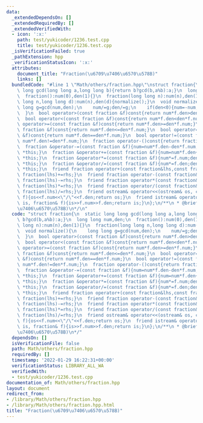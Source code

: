 ```yaml
---
data:
  _extendedDependsOn: []
  _extendedRequiredBy: []
  _extendedVerifiedWith:
  - icon: ':x:'
    path: test/yukicoder/1236.test.cpp
    title: test/yukicoder/1236.test.cpp
  _isVerificationFailed: true
  _pathExtension: hpp
  _verificationStatusIcon: ':x:'
  attributes:
    document_title: "Fraction(\u6709\u7406\u6570\u578B)"
    links: []
  bundledCode: "#line 1 \"Math/others/fraction.hpp\"\nstruct fraction{\n  static long\
    \ long gcd(long long a,long long b){return b?gcd(b,a%b):a;}\n  long long num,den;\n\
    \  fraction():num(0),den(1){}\n  fraction(long long n):num(n),den(1){}\n  fraction(long\
    \ long n,long long d):num(n),den(d){normalize();}\n  void normalize(){\n    long\
    \ long g=gcd(num,den);\n    num/=g;den/=g;\n    if(den<0){num=-num;den=-den;}\n\
    \  }\n  bool operator>(const fraction &f)const{return num*f.den>den*f.num;}\n\
    \  bool operator<(const fraction &f)const{return num*f.den<den*f.num;}\n  bool\
    \ operator>=(const fraction &f)const{return num*f.den>=den*f.num;}\n  bool operator<=(const\
    \ fraction &f)const{return num*f.den<=den*f.num;}\n  bool operator==(const fraction\
    \ &f)const{return num*f.den==den*f.num;}\n  bool operator!=(const fraction &f)const{return\
    \ num*f.den!=den*f.num;}\n  fraction operator-()const{return fraction(-num,den);}\n\
    \  fraction &operator-=(const fraction &f){num=num*f.den-den*f.num;den*=f.den;normalize();return\
    \ *this;}\n  fraction &operator+=(const fraction &f){num=num*f.den+den*f.num;den*=f.den;normalize();return\
    \ *this;}\n  fraction &operator*=(const fraction &f){num*=f.num;den*=f.den;normalize();return\
    \ *this;}\n  fraction &operator/=(const fraction &f){num*=f.den;den*=f.num;normalize();return\
    \ *this;}\n  friend fraction operator+(const fraction&lhs,const fraction&rhs){return\
    \ fraction(lhs)+=rhs;}\n  friend fraction operator-(const fraction&lhs,const fraction&rhs){return\
    \ fraction(lhs)-=rhs;}\n  friend fraction operator*(const fraction&lhs,const fraction&rhs){return\
    \ fraction(lhs)*=rhs;}\n  friend fraction operator/(const fraction&lhs,const fraction&rhs){return\
    \ fraction(lhs)/=rhs;}\n  friend ostream& operator<<(ostream& os, const fraction&\
    \ f){os<<f.num<<\"/\"<<f.den;return os;}\n  friend istream& operator>>(istream&\
    \ is, fraction& f){is>>f.num>>f.den;return is;}\n};\n/**\n * @brief Fraction(\u6709\
    \u7406\u6570\u578B)\n*/\n"
  code: "struct fraction{\n  static long long gcd(long long a,long long b){return\
    \ b?gcd(b,a%b):a;}\n  long long num,den;\n  fraction():num(0),den(1){}\n  fraction(long\
    \ long n):num(n),den(1){}\n  fraction(long long n,long long d):num(n),den(d){normalize();}\n\
    \  void normalize(){\n    long long g=gcd(num,den);\n    num/=g;den/=g;\n    if(den<0){num=-num;den=-den;}\n\
    \  }\n  bool operator>(const fraction &f)const{return num*f.den>den*f.num;}\n\
    \  bool operator<(const fraction &f)const{return num*f.den<den*f.num;}\n  bool\
    \ operator>=(const fraction &f)const{return num*f.den>=den*f.num;}\n  bool operator<=(const\
    \ fraction &f)const{return num*f.den<=den*f.num;}\n  bool operator==(const fraction\
    \ &f)const{return num*f.den==den*f.num;}\n  bool operator!=(const fraction &f)const{return\
    \ num*f.den!=den*f.num;}\n  fraction operator-()const{return fraction(-num,den);}\n\
    \  fraction &operator-=(const fraction &f){num=num*f.den-den*f.num;den*=f.den;normalize();return\
    \ *this;}\n  fraction &operator+=(const fraction &f){num=num*f.den+den*f.num;den*=f.den;normalize();return\
    \ *this;}\n  fraction &operator*=(const fraction &f){num*=f.num;den*=f.den;normalize();return\
    \ *this;}\n  fraction &operator/=(const fraction &f){num*=f.den;den*=f.num;normalize();return\
    \ *this;}\n  friend fraction operator+(const fraction&lhs,const fraction&rhs){return\
    \ fraction(lhs)+=rhs;}\n  friend fraction operator-(const fraction&lhs,const fraction&rhs){return\
    \ fraction(lhs)-=rhs;}\n  friend fraction operator*(const fraction&lhs,const fraction&rhs){return\
    \ fraction(lhs)*=rhs;}\n  friend fraction operator/(const fraction&lhs,const fraction&rhs){return\
    \ fraction(lhs)/=rhs;}\n  friend ostream& operator<<(ostream& os, const fraction&\
    \ f){os<<f.num<<\"/\"<<f.den;return os;}\n  friend istream& operator>>(istream&\
    \ is, fraction& f){is>>f.num>>f.den;return is;}\n};\n/**\n * @brief Fraction(\u6709\
    \u7406\u6570\u578B)\n*/"
  dependsOn: []
  isVerificationFile: false
  path: Math/others/fraction.hpp
  requiredBy: []
  timestamp: '2022-01-29 16:22:31+00:00'
  verificationStatus: LIBRARY_ALL_WA
  verifiedWith:
  - test/yukicoder/1236.test.cpp
documentation_of: Math/others/fraction.hpp
layout: document
redirect_from:
- /library/Math/others/fraction.hpp
- /library/Math/others/fraction.hpp.html
title: "Fraction(\u6709\u7406\u6570\u578B)"
---
```

